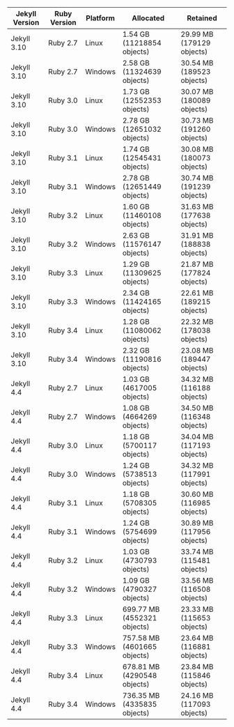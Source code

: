 
Jekyll Version | Ruby Version | Platform | Allocated                   | Retained
-------------- | ------------ | -------- | --------------------------- | -------------------------
Jekyll 3.10    | Ruby 2.7     | Linux    | 1.54 GB (11218854 objects)  | 29.99 MB (179129 objects)
Jekyll 3.10    | Ruby 2.7     | Windows  | 2.58 GB (11324639 objects)  | 30.54 MB (189523 objects)
Jekyll 3.10    | Ruby 3.0     | Linux    | 1.73 GB (12552353 objects)  | 30.07 MB (180089 objects)
Jekyll 3.10    | Ruby 3.0     | Windows  | 2.78 GB (12651032 objects)  | 30.73 MB (191260 objects)
Jekyll 3.10    | Ruby 3.1     | Linux    | 1.74 GB (12545431 objects)  | 30.08 MB (180073 objects)
Jekyll 3.10    | Ruby 3.1     | Windows  | 2.78 GB (12651449 objects)  | 30.74 MB (191239 objects)
Jekyll 3.10    | Ruby 3.2     | Linux    | 1.60 GB (11460108 objects)  | 31.63 MB (177638 objects)
Jekyll 3.10    | Ruby 3.2     | Windows  | 2.63 GB (11576147 objects)  | 31.91 MB (188838 objects)
Jekyll 3.10    | Ruby 3.3     | Linux    | 1.29 GB (11309625 objects)  | 21.87 MB (177824 objects)
Jekyll 3.10    | Ruby 3.3     | Windows  | 2.34 GB (11424165 objects)  | 22.61 MB (189215 objects)
Jekyll 3.10    | Ruby 3.4     | Linux    | 1.28 GB (11080062 objects)  | 22.32 MB (178038 objects)
Jekyll 3.10    | Ruby 3.4     | Windows  | 2.32 GB (11190816 objects)  | 23.08 MB (189447 objects)
Jekyll 4.4     | Ruby 2.7     | Linux    | 1.03 GB (4617005 objects)   | 34.32 MB (116188 objects)
Jekyll 4.4     | Ruby 2.7     | Windows  | 1.08 GB (4664269 objects)   | 34.50 MB (116348 objects)
Jekyll 4.4     | Ruby 3.0     | Linux    | 1.18 GB (5700117 objects)   | 34.04 MB (117193 objects)
Jekyll 4.4     | Ruby 3.0     | Windows  | 1.24 GB (5738513 objects)   | 34.32 MB (117991 objects)
Jekyll 4.4     | Ruby 3.1     | Linux    | 1.18 GB (5708305 objects)   | 30.60 MB (116985 objects)
Jekyll 4.4     | Ruby 3.1     | Windows  | 1.24 GB (5754699 objects)   | 30.89 MB (117956 objects)
Jekyll 4.4     | Ruby 3.2     | Linux    | 1.03 GB (4730793 objects)   | 33.74 MB (115481 objects)
Jekyll 4.4     | Ruby 3.2     | Windows  | 1.09 GB (4790327 objects)   | 33.56 MB (116508 objects)
Jekyll 4.4     | Ruby 3.3     | Linux    | 699.77 MB (4552321 objects) | 23.33 MB (115653 objects)
Jekyll 4.4     | Ruby 3.3     | Windows  | 757.58 MB (4601665 objects) | 23.64 MB (116881 objects)
Jekyll 4.4     | Ruby 3.4     | Linux    | 678.81 MB (4290548 objects) | 23.84 MB (115846 objects)
Jekyll 4.4     | Ruby 3.4     | Windows  | 736.35 MB (4335835 objects) | 24.16 MB (117093 objects)

